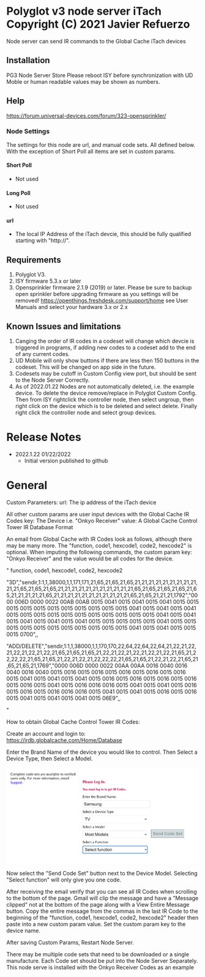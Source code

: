 
#  Polyglot v3 node server iTach Copyright (C) 2021 Javier Refuerzo

Node server can send IR commands to the Global Cache iTach devices

## Installation
PG3 Node Server Store
Please reboot ISY before synchronization with UD Moble or human readable values may be shown as numbers. 

## Help
https://forum.universal-devices.com/forum/323-opensprinkler/

### Node Settings
The settings for this node are url, and manual code sets. All defined below. With the exception of Short Poll all items are set in custom params.

#### Short Poll
   * Not used

#### Long Poll
   * Not used


#### url
   * The local IP Address of the iTach devcie, this should be fully qualified starting with "http://".


## Requirements

1. Polyglot V3.
2. ISY firmware 5.3.x or later
3. Opensprinkler firmware 2.1.9 (2019) or later. Please be sure to backup open sprinkler before upgrading firmware as you settings will be removed! https://openthings.freshdesk.com/support/home see User Manuals and select your hardware 3.x or 2.x

## Known Issues and limitations

1. Canging the order of IR codes in a codeset will change which devcie is triggered in programs, if adding new codes to a codeset add to the end of any current codes.
2. UD Mobile will only show buttons if there are less then 150 buttons in the codeset. This will be changed on app side in the future.
3. Codesets may be cutoff in Custom Config view port, but should be sent to the Node Server Correctly.
4. As of 2022.01.22 Nodes are not automatically deleted, i.e. the example device.  To delete the device remove/replace in Polyglot Custom Config. Then from ISY rightclick the controller node, then select ungroup, then right click on the device which is to be deleted and select delete. Finally right click the controller node and select group devices.

# Release Notes

- 2022.1.22 01/22/2022
   - Initial version published to github

# General

Custom Parameters: 
url: The ip address of the iTach device 

All other custom params are user input devices with the Global Cache IR Codes
key: The Device i.e. "Onkyo Receiver"
value: A Global Cache Control Tower IR Database Format

An email from Global Cache with IR Codes look as follows, although there may be many more. The "function, code1, hexcode1, code2, hexcode2" is optional. When imputing the following commands, the custom param key: "Onkyo Receiver" and the value would be all codes for the device.

"
function, code1, hexcode1, code2, hexcode2

"3D","sendir,1:1,1,38000,1,1,171,171,21,65,21,65,21,65,21,21,21,21,21,21,21,21,21,21,21,65,21,65,21,65,21,21,21,21,21,21,21,21,21,21,21,65,21,65,21,65,21,65,21,65,21,21,21,21,21,65,21,21,21,21,21,21,21,21,21,21,21,65,21,65,21,21,21,1792","0000 006D 0000 0022 00AB 00AB 0015 0041 0015 0041 0015 0041 0015 0015 0015 0015 0015 0015 0015 0015 0015 0015 0015 0041 0015 0041 0015 0041 0015 0015 0015 0015 0015 0015 0015 0015 0015 0015 0015 0041 0015 0041 0015 0041 0015 0041 0015 0041 0015 0015 0015 0015 0015 0041 0015 0015 0015 0015 0015 0015 0015 0015 0015 0015 0015 0041 0015 0041 0015 0015 0015 0700",,

"ADD/DELETE","sendir,1:1,1,38000,1,1,170,170,22,64,22,64,22,64,21,22,21,22,21,22,21,22,21,22,21,65,21,65,21,65,21,22,21,22,21,22,21,22,21,22,21,65,21,22,22,22,21,65,21,65,21,22,21,22,21,22,22,22,21,65,21,65,21,22,21,22,21,65,21,65,21,65,21,1769","0000 006D 0000 0022 00AA 00AA 0016 0040 0016 0040 0016 0040 0015 0016 0015 0016 0015 0016 0015 0016 0015 0016 0015 0041 0015 0041 0015 0041 0015 0016 0015 0016 0015 0016 0015 0016 0015 0016 0015 0041 0015 0016 0016 0016 0015 0041 0015 0041 0015 0016 0015 0016 0015 0016 0016 0016 0015 0041 0015 0041 0015 0016 0015 0016 0015 0041 0015 0041 0015 0041 0015 06E9",,

"

How to obtain Global Cache Control Tower IR Codes:

Create an account and login to: 
https://irdb.globalcache.com/Home/Database

Enter the Brand Name of the device you would like to control. Then Select a Device Type, then Select a Model.

![please login](<https://github.com/JavierRefuerzo/iTach_IR_Node_Server/blob/main/images/please_login.png>)

Now select the "Send Code Set" button next to the Device Model. Selecting "Select function" will only give you one code.

After receiving the email verify that you can see all IR Codes when scrolling to the bottom of the page. Gmail will clip the message and have a "Message clipped" not at the bottom of the page along with a View Entire Message button. Copy the entire message from the commas in the last IR Code to the beginning of the "function, code1, hexcode1, code2, hexcode2" header then paste into a new custom param value. Set the custom param key to the device name.

After saving Custom Params, Restart Node Server.

There may be multiple code sets that need to be downloaded or a single manufacture. Each Code set should be put into the Node Server Separately. This node serve is installed with the Onkyo Receiver Codes as an example
